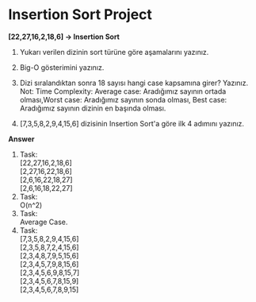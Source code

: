 # Insertion Sort Project

**[22,27,16,2,18,6] -> Insertion Sort**

1. Yukarı verilen dizinin sort türüne göre aşamalarını yazınız.
2. Big-O gösterimini yazınız.
3. Dizi sıralandıktan sonra 18 sayısı hangi case kapsamına girer? Yazınız. 
   Not: Time Complexity: 
   Average case: Aradığımız sayının ortada olması,Worst case: Aradığımız sayının sonda olması,
   Best case: Aradığımız sayının dizinin en başında olması.

4. [7,3,5,8,2,9,4,15,6] dizisinin Insertion Sort'a göre ilk 4 adımını yazınız. 
   

**Answer**
1. Task: <br>
    [22,27,16,2,18,6]<br>
    [2,27,16,22,18,6]<br>
    [2,6,16,22,18,27]<br>
    [2,6,16,18,22,27]<br>
2. Task:<br>
    O(n^2)<br>
3. Task:<br>
    Average Case.<br>
4. Task:<br>
    [7,3,5,8,2,9,4,15,6]<br>
    [2,3,5,8,7,2,4,15,6]<br>
    [2,3,4,8,7,9,5,15,6]<br>
    [2,3,4,5,7,9,8,15,6]<br>
    [2,3,4,5,6,9,8,15,7]<br>
    [2,3,4,5,6,7,8,15,9]<br>
    [2,3,4,5,6,7,8,9,15]<br>

 